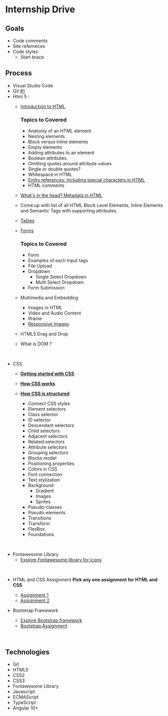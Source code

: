 # Internship Drive

## Goals

* Code comments
* Site referneces
* Code styles
  * Start brace 

## Process

* Visual Studio Code
* Git [#1](https://github.com/locationguru-solutions/internship-drive-2018/issues/1)
* Html 5 :
	* [Introduction to HTML](https://developer.mozilla.org/en-US/docs/Learn/HTML/Introduction_to_HTML)
        
        ### Topics to Covered
        * Anatomy of an HTML element
        * Nesting elements
        * Block versus inline elements
        * Empty elements
        * Adding attributes to an element
        * Boolean attributes
        * Omitting quotes around attribute values
        * Single or double quotes?
        * Whitespace in HTML
        * [Entity references: Including special characters in HTML](https://developer.mozilla.org/en-US/docs/Learn/HTML/Introduction_to_HTML/Getting_started#entity_references_including_special_characters_in_html)
        * HTML comments
        
    * [What's in the head? Metadata in HTML](https://developer.mozilla.org/en-US/docs/Learn/HTML/Introduction_to_HTML/The_head_metadata_in_HTML)
    * Come up with list of all HTML Block Level Elements, Inline Elements and Semantic Tags with supporting attributes.
    * [Tables](https://developer.mozilla.org/en-US/docs/Learn/HTML/Tables)
    * [Forms](https://developer.mozilla.org/en-US/docs/Learn/Forms)
    
        ### Topics to Covered
        * Form
        * Examples of each Input tags
        * File Upload
        * Dropdown
          * Single Select Dropdown
          * Multi Select Dropdown
        * Form Submission
        
    * Multimedia and Embedding
      * Images in HTML
      * Video and Audio Content
      * Iframe
      * [Responsive Images](https://developer.mozilla.org/en-US/docs/Learn/HTML/Multimedia_and_embedding/Responsive_images)
      
    * HTML5 Drag and Drop
    * What is DOM ?


<br />

* CSS
    * <b>[Getting started with CSS](https://developer.mozilla.org/en-US/docs/Learn/CSS/First_steps/Getting_started)</b> 
    * <b>[How CSS works](https://developer.mozilla.org/en-US/docs/Learn/CSS/First_steps/How_CSS_works)</b> 
    * <b>[How CSS is structured](https://developer.mozilla.org/en-US/docs/Learn/CSS/First_steps/How_CSS_is_structured)</b>
  
      * Connect CSS styles
      * Element selectors
      * Class selector
      * ID selector
      * Descendant selectors
      * Child selectors
      * Adjacent selectors
      * Related selectors
      * Attribute selectors
      * Grouping selectors
      * Blocks model
      * Positioning properties
      * Colors in CSS
      * Font connection
      * Text stylization
      * Background
        * Gradient
        * Images
        * Sprites
      * Pseudo-classes
      * Pseudo-elements
      * Transitions
      * Transform
      * FlexBox
      * Foundations
  
<br/>

* Fontawesome Library
    * [Explore Fontawesome library for icons](https://fontawesome.com/v5.15/how-to-use/javascript-api/setup/library)

<br/>

* HTML and CSS Assignment
   <b>Pick any one assignment for HTML and CSS</b> 
	* [Assignment 1](https://github.com/locationguru-solutions/internship-drive-web/issues/10)
	* [Assignment 2](https://github.com/locationguru-solutions/internship-drive-web/issues/11)


* Bootstrap Framework
	* [Explore Bootstrap framework](https://getbootstrap.com/docs/5.2/getting-started/introduction/)
	* [Bootstrap Assignment ](https://github.com/locationguru-solutions/internship-drive-web/issues/11)

<br/>

## Technologies

* Git
* HTML5
* CSS2
* CSS3
* Fontawesome Library
* Javascript
* ECMAScript
* TypeScript
* Angular 10+
